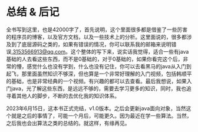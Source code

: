 



# 总结 & 后记

全书写到这里，也是42000字了，首先说明，这个里面很多都是借鉴了一些厉害的程序员的博客，以及官方文档，以及一些技术上的分析。这里面说的，很多都涉及到了底层源码之类的，如果有错误的情况，你可以联系我的邮箱来说明错误,3153566913@qq.com。这个整体的写下来，说实话我觉得，适合一些有java基础的人去看这些东西，而不是0基础的，对于0基础的，如果你看完这个后，非常的懵，感觉什么也没有学到，什么也没有记住，你可以去看黑马的java从入门到起飞，那里面虽然知识不够深，但也算是一个非常好理解的入门视频，包括韩顺平的基础，也是非常经典的一个视频。有兴趣的都可以去查看。最后我想说，如果入门java，光了解这些东西，是远远不够的，需要去学习更多的知识，同时，我也追寻着其他人的脚步，不断的去优化我的知识体系。

2023年6月15日，这本书正式完结，v1.0版本。之后会更新java面向对象，当然这个就是之后的事情了，可能一个月后，可能更久。因为最近在学一些算法。当然，之后我也会出算法之类的总结的。就这样，有缘再见。